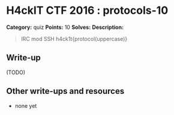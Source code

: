 # H4ckIT CTF 2016 : protocols-10

**Category:** quiz
**Points:** 10
**Solves:**
**Description:**

> IRC mod SSH  h4ck1t{protocol(uppercase)}

## Write-up

(TODO)

## Other write-ups and resources

* none yet
